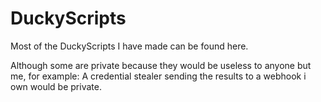 # DuckyScripts
Most of the DuckyScripts I have made can be found here.

Although some are private because they would be useless to anyone but me, for example:
A credential stealer sending the results to a webhook i own would be private.
